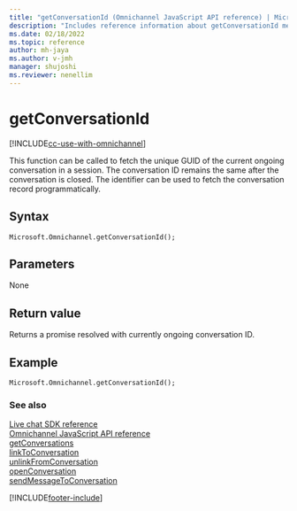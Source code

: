 ```yaml
---
title: "getConversationId (Omnichannel JavaScript API reference) | MicrosoftDocs"
description: "Includes reference information about getConversationId method, syntax, and parameters in Omnichannel JavaScript API reference."
ms.date: 02/18/2022
ms.topic: reference
author: mh-jaya
ms.author: v-jmh
manager: shujoshi
ms.reviewer: nenellim
---
```

# getConversationId

[!INCLUDE[cc-use-with-omnichannel](../../../../includes/cc-use-with-omnichannel.md)]

This function can be called to fetch the unique GUID of the current ongoing conversation in a session. The conversation ID remains the same after the conversation is closed. The identifier can be used to fetch the conversation record programmatically.

## Syntax

`Microsoft.Omnichannel.getConversationId();`

## Parameters

None

## Return value

Returns a promise resolved with currently ongoing conversation ID.

## Example

`Microsoft.Omnichannel.getConversationId();`

### See also

[Live chat SDK reference](../../omnichannel-reference.md)  
[Omnichannel JavaScript API reference](../../omnichannel-api-reference.md)  
[getConversations](getConversations.md)  
[linkToConversation](linkToConversation.md)  
[unlinkFromConversation](unlinkFromConversation.md)  
[openConversation](openConversation.md)  
[sendMessageToConversation](sendMessageToConversation.md)  

[!INCLUDE[footer-include](../../../../includes/footer-banner.md)]
